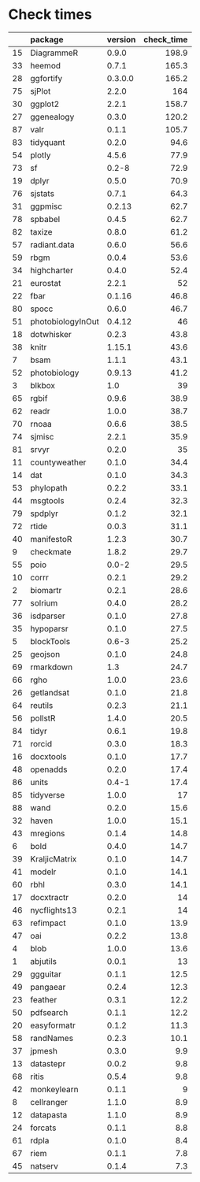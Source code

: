 # Check times

|   |package           |version | check_time|
|:--|:-----------------|:-------|----------:|
|15 |DiagrammeR        |0.9.0   |      198.9|
|33 |heemod            |0.7.1   |      165.3|
|28 |ggfortify         |0.3.0.0 |      165.2|
|75 |sjPlot            |2.2.0   |        164|
|30 |ggplot2           |2.2.1   |      158.7|
|27 |ggenealogy        |0.3.0   |      120.2|
|87 |valr              |0.1.1   |      105.7|
|83 |tidyquant         |0.2.0   |       94.6|
|54 |plotly            |4.5.6   |       77.9|
|73 |sf                |0.2-8   |       72.9|
|19 |dplyr             |0.5.0   |       70.9|
|76 |sjstats           |0.7.1   |       64.3|
|31 |ggpmisc           |0.2.13  |       62.7|
|78 |spbabel           |0.4.5   |       62.7|
|82 |taxize            |0.8.0   |       61.2|
|57 |radiant.data      |0.6.0   |       56.6|
|59 |rbgm              |0.0.4   |       53.6|
|34 |highcharter       |0.4.0   |       52.4|
|21 |eurostat          |2.2.1   |         52|
|22 |fbar              |0.1.16  |       46.8|
|80 |spocc             |0.6.0   |       46.7|
|51 |photobiologyInOut |0.4.12  |         46|
|18 |dotwhisker        |0.2.3   |       43.8|
|38 |knitr             |1.15.1  |       43.6|
|7  |bsam              |1.1.1   |       43.1|
|52 |photobiology      |0.9.13  |       41.2|
|3  |blkbox            |1.0     |         39|
|65 |rgbif             |0.9.6   |       38.9|
|62 |readr             |1.0.0   |       38.7|
|70 |rnoaa             |0.6.6   |       38.5|
|74 |sjmisc            |2.2.1   |       35.9|
|81 |srvyr             |0.2.0   |         35|
|11 |countyweather     |0.1.0   |       34.4|
|14 |dat               |0.1.0   |       34.3|
|53 |phylopath         |0.2.2   |       33.1|
|44 |msgtools          |0.2.4   |       32.3|
|79 |spdplyr           |0.1.2   |       32.1|
|72 |rtide             |0.0.3   |       31.1|
|40 |manifestoR        |1.2.3   |       30.7|
|9  |checkmate         |1.8.2   |       29.7|
|55 |poio              |0.0-2   |       29.5|
|10 |corrr             |0.2.1   |       29.2|
|2  |biomartr          |0.2.1   |       28.6|
|77 |solrium           |0.4.0   |       28.2|
|36 |isdparser         |0.1.0   |       27.8|
|35 |hypoparsr         |0.1.0   |       27.5|
|5  |blockTools        |0.6-3   |       25.2|
|25 |geojson           |0.1.0   |       24.8|
|69 |rmarkdown         |1.3     |       24.7|
|66 |rgho              |1.0.0   |       23.6|
|26 |getlandsat        |0.1.0   |       21.8|
|64 |reutils           |0.2.3   |       21.1|
|56 |pollstR           |1.4.0   |       20.5|
|84 |tidyr             |0.6.1   |       19.8|
|71 |rorcid            |0.3.0   |       18.3|
|16 |docxtools         |0.1.0   |       17.7|
|48 |openadds          |0.2.0   |       17.4|
|86 |units             |0.4-1   |       17.4|
|85 |tidyverse         |1.0.0   |         17|
|88 |wand              |0.2.0   |       15.6|
|32 |haven             |1.0.0   |       15.1|
|43 |mregions          |0.1.4   |       14.8|
|6  |bold              |0.4.0   |       14.7|
|39 |KraljicMatrix     |0.1.0   |       14.7|
|41 |modelr            |0.1.0   |       14.1|
|60 |rbhl              |0.3.0   |       14.1|
|17 |docxtractr        |0.2.0   |         14|
|46 |nycflights13      |0.2.1   |         14|
|63 |refimpact         |0.1.0   |       13.9|
|47 |oai               |0.2.2   |       13.8|
|4  |blob              |1.0.0   |       13.6|
|1  |abjutils          |0.0.1   |         13|
|29 |ggguitar          |0.1.1   |       12.5|
|49 |pangaear          |0.2.4   |       12.3|
|23 |feather           |0.3.1   |       12.2|
|50 |pdfsearch         |0.1.1   |       12.2|
|20 |easyformatr       |0.1.2   |       11.3|
|58 |randNames         |0.2.3   |       10.1|
|37 |jpmesh            |0.3.0   |        9.9|
|13 |datastepr         |0.0.2   |        9.8|
|68 |ritis             |0.5.4   |        9.8|
|42 |monkeylearn       |0.1.1   |          9|
|8  |cellranger        |1.1.0   |        8.9|
|12 |datapasta         |1.1.0   |        8.9|
|24 |forcats           |0.1.1   |        8.8|
|61 |rdpla             |0.1.0   |        8.4|
|67 |riem              |0.1.1   |        7.8|
|45 |natserv           |0.1.4   |        7.3|



